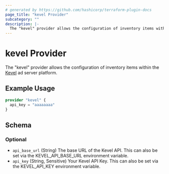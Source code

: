 ```yaml
---
# generated by https://github.com/hashicorp/terraform-plugin-docs
page_title: "kevel Provider"
subcategory: ""
description: |-
  The "kevel" provider allows the configuration of inventory items within the Kevel https://www.kevel.com ad server platform.
---
```


# kevel Provider

The "kevel" provider allows the configuration of inventory items within the [Kevel](https://www.kevel.com) ad server platform.

## Example Usage

```terraform
provider "kevel" {
  api_key = "aaaaaaaa"
}
```

<!-- schema generated by tfplugindocs -->
## Schema

### Optional

- `api_base_url` (String) The base URL of the Kevel API. This can also be set via the KEVEL_API_BASE_URL environment variable.
- `api_key` (String, Sensitive) Your Kevel API Key. This can also be set via the KEVEL_API_KEY environment variable.
